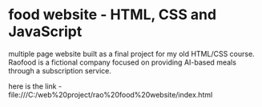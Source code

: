 # food website - HTML, CSS and JavaScript
multiple page website built as a final project for my old HTML/CSS course. Raofood is a fictional company focused on providing AI-based meals through a subscription service.    

here is the link - file:///C:/web%20project/rao%20food%20website/index.html
